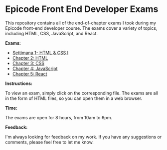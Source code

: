 # Epicode Front End Developer Exams

This repository contains all of the end-of-chapter exams I took during my Epicode front-end developer course. The exams cover a variety of topics, including HTML, CSS, JavaScript, and React.

**Exams:**

* [Settimana 1- HTML & CSS I](./Settimana%201-%20HTML%20%26%20CSS%20I)
* [Chapter 2: HTML](./chapter-2)
* [Chapter 3: CSS](./chapter-3)
* [Chapter 4: JavaScript](./chapter-4)
* [Chapter 5: React](./chapter-5)

**Instructions:**

To view an exam, simply click on the corresponding file. The exams are all in the form of HTML files, so you can open them in a web browser.

**Time:**

The exams are open for 8 hours, from 10am to 6pm.

**Feedback:**

I'm always looking for feedback on my work. If you have any suggestions or comments, please feel free to let me know.
